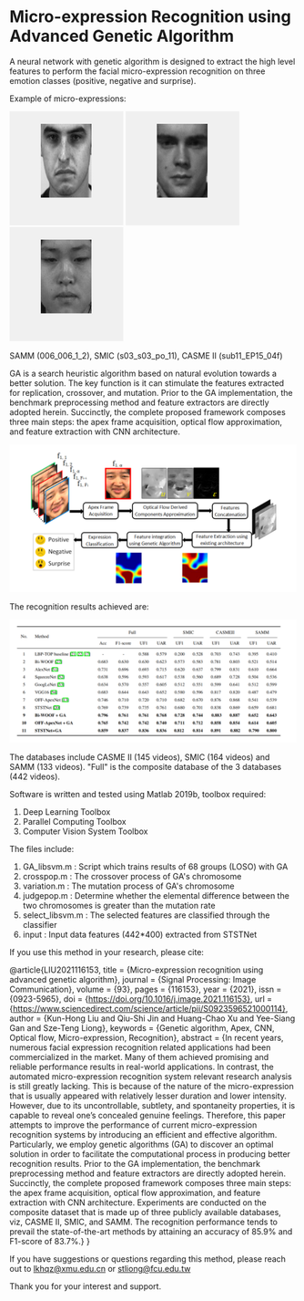 # Micro-expression Recognition using Advanced Genetic Algorithm

A neural network with genetic algorithm is designed to extract the high level features to perform the facial micro-expression recognition on three emotion classes (positive, negative and surprise).

Example of micro-expressions:

<img src="https://github.com/christy1206/biwoof/blob/pictures/006_006_1_2.gif" width="200" height="200"/> <img src="https://github.com/christy1206/biwoof/blob/pictures/s03_s03_po_11.gif" width="200" height="200"/> <img src="https://github.com/christy1206/biwoof/blob/pictures/sub11_EP15_04f.gif" width="200" height="200"/>

SAMM (006_006_1_2), SMIC (s03_s03_po_11), CASME II (sub11_EP15_04f)

GA is a search heuristic algorithm based on natural evolution towards a better solution. The key function is it can stimulate the features extracted for replication, crossover, and mutation. Prior to the GA implementation, the benchmark preprocessing method and feature extractors are directly adopted herein. Succinctly, the complete proposed framework composes three main steps: the apex frame acquisition, optical flow approximation, and feature extraction with CNN architecture.

![](https://github.com/Vikifall/GA/blob/main/Flow%20diagram.png)

The recognition results achieved are:

![](https://github.com/Vikifall/GA/blob/main/result.png)

The databases include CASME II (145 videos), SMIC (164 videos) and SAMM (133 videos). "Full" is the composite database of the 3 databases (442 videos).

Software is written and tested using Matlab 2019b, toolbox required:
1) Deep Learning Toolbox
2) Parallel Computing Toolbox 
3) Computer Vision System Toolbox

The files include:
1) GA_libsvm.m : Script which trains results of 68 groups (LOSO) with GA 
2) crosspop.m : The crossover process of GA's chromosome
3) variation.m : The mutation process of GA's chromosome
4) judgepop.m : Determine whether the elemental difference between the two chromosomes is greater than the mutation rate
5) select_libsvm.m : The selected features are classified through the classifier
6) input : Input data features (442*400) extracted from STSTNet

If you use this method in your research, please cite:

@article{LIU2021116153,
title = {Micro-expression recognition using advanced genetic algorithm},
journal = {Signal Processing: Image Communication},
volume = {93},
pages = {116153},
year = {2021},
issn = {0923-5965},
doi = {https://doi.org/10.1016/j.image.2021.116153},
url = {https://www.sciencedirect.com/science/article/pii/S0923596521000114},
author = {Kun-Hong Liu and Qiu-Shi Jin and Huang-Chao Xu and Yee-Siang Gan and Sze-Teng Liong},
keywords = {Genetic algorithm, Apex, CNN, Optical flow, Micro-expression, Recognition},
abstract = {In recent years, numerous facial expression recognition related applications had been commercialized in the market. Many of them achieved promising and reliable performance results in real-world applications. In contrast, the automated micro-expression recognition system relevant research analysis is still greatly lacking. This is because of the nature of the micro-expression that is usually appeared with relatively lesser duration and lower intensity. However, due to its uncontrollable, subtlety, and spontaneity properties, it is capable to reveal one’s concealed genuine feelings. Therefore, this paper attempts to improve the performance of current micro-expression recognition systems by introducing an efficient and effective algorithm. Particularly, we employ genetic algorithms (GA) to discover an optimal solution in order to facilitate the computational process in producing better recognition results. Prior to the GA implementation, the benchmark preprocessing method and feature extractors are directly adopted herein. Succinctly, the complete proposed framework composes three main steps: the apex frame acquisition, optical flow approximation, and feature extraction with CNN architecture. Experiments are conducted on the composite dataset that is made up of three publicly available databases, viz, CASME II, SMIC, and SAMM. The recognition performance tends to prevail the state-of-the-art methods by attaining an accuracy of 85.9% and F1-score of 83.7%.}
}

If you have suggestions or questions regarding this method, please reach out to lkhqz@xmu.edu.cn or stliong@fcu.edu.tw

Thank you for your interest and support.
